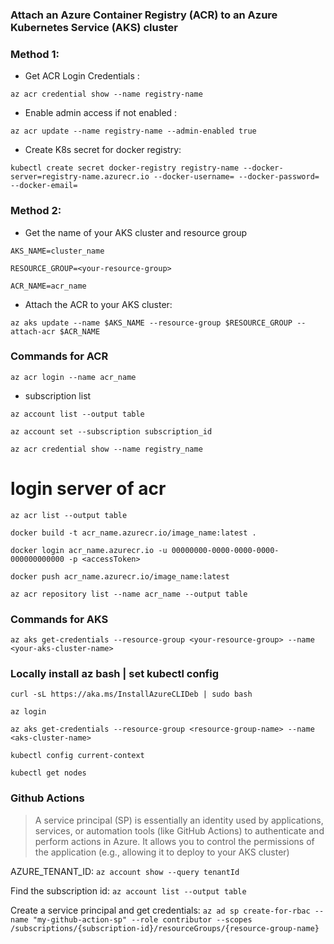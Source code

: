 ### Attach an Azure Container Registry (ACR) to an Azure Kubernetes Service (AKS) cluster

### Method 1: 

- Get ACR Login Credentials :

```az acr credential show --name registry-name```

- Enable admin access if not enabled :

```az acr update --name registry-name --admin-enabled true```

- Create K8s secret for docker registry:

```kubectl create secret docker-registry registry-name --docker-server=registry-name.azurecr.io --docker-username= --docker-password= --docker-email=```

### Method 2:

- Get the name of your AKS cluster and resource group

```AKS_NAME=cluster_name```


```RESOURCE_GROUP=<your-resource-group>```


```ACR_NAME=acr_name```

- Attach the ACR to your AKS cluster:

```az aks update --name $AKS_NAME --resource-group $RESOURCE_GROUP --attach-acr $ACR_NAME```


### Commands for ACR

```az acr login --name acr_name```

- subscription list

```az account list --output table```

```az account set --subscription subscription_id```

```az acr credential show --name registry_name```

# login server of acr

```az acr list --output table```

```docker build -t acr_name.azurecr.io/image_name:latest .```

```docker login acr_name.azurecr.io -u 00000000-0000-0000-0000-000000000000 -p <accessToken>```

```docker push acr_name.azurecr.io/image_name:latest```

```az acr repository list --name acr_name --output table```


### Commands for AKS

```az aks get-credentials --resource-group <your-resource-group> --name <your-aks-cluster-name>```


### Locally install az bash | set kubectl config

```curl -sL https://aka.ms/InstallAzureCLIDeb | sudo bash```


```az login```


```az aks get-credentials --resource-group <resource-group-name> --name <aks-cluster-name>```


```kubectl config current-context```


```kubectl get nodes```


### Github Actions
> A service principal (SP) is essentially an identity used by applications, services, or automation tools (like GitHub Actions) to authenticate and perform actions in Azure. It allows you to control the permissions of the application (e.g., allowing it to deploy to your AKS cluster)

AZURE_TENANT_ID:
```az account show --query tenantId```

Find the subscription id:
```az account list --output table```

Create a service principal and get credentials:
```az ad sp create-for-rbac --name "my-github-action-sp" --role contributor --scopes /subscriptions/{subscription-id}/resourceGroups/{resource-group-name}```

